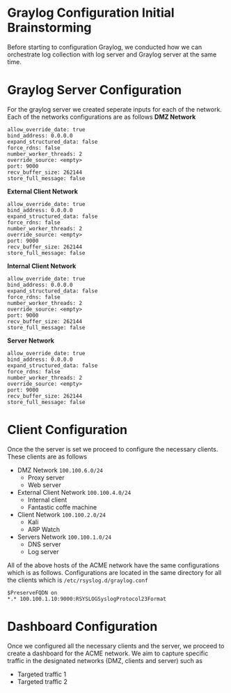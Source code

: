 # Graylog Configuration Initial Brainstorming
Before starting to configuration Graylog, we conducted how we can orchestrate log collection with log server and Graylog server at the same time. 

# Graylog Server Configuration
For the graylog server we created seperate inputs for each of the network. Each of the networks configurations are as follows
**DMZ Network**
```
allow_override_date: true
bind_address: 0.0.0.0
expand_structured_data: false
force_rdns: false
number_worker_threads: 2
override_source: <empty>
port: 9000
recv_buffer_size: 262144
store_full_message: false
```

**External Client Network**
```
allow_override_date: true
bind_address: 0.0.0.0
expand_structured_data: false
force_rdns: false
number_worker_threads: 2
override_source: <empty>
port: 9000
recv_buffer_size: 262144
store_full_message: false
```

**Internal Client Network**
```
allow_override_date: true
bind_address: 0.0.0.0
expand_structured_data: false
force_rdns: false
number_worker_threads: 2
override_source: <empty>
port: 9000
recv_buffer_size: 262144
store_full_message: false
```

**Server Network**
```
allow_override_date: true
bind_address: 0.0.0.0
expand_structured_data: false
force_rdns: false
number_worker_threads: 2
override_source: <empty>
port: 9000
recv_buffer_size: 262144
store_full_message: false
```
# Client Configuration 
Once the the server is set we proceed to configure the necessary clients. These clients are as follows
- DMZ Network `100.100.6.0/24`
  - Proxy server 
  - Web server
- External Client Network `100.100.4.0/24`
  - Internal client
  - Fantastic coffe machine
- Client Network `100.100.2.0/24`
  - Kali
  - ARP Watch
- Servers Network `100.100.1.0/24`
  - DNS server
  - Log server
  
All of the above hosts of the ACME network have the same configurations which is as follows. Configurations are located in the same directory for all the clients which is `/etc/rsyslog.d/graylog.conf` 

```
$PreserveFQDN on
*.* 100.100.1.10:9000:RSYSLOGSyslogProtocol23Format
```

# Dashboard Configuration
Once we configured all the necessary clients and the server, we proceed to create a dashboard for the ACME network. We aim to capture specific traffic in the designated networks (DMZ, clients and server) such as 
- Targeted traffic 1
- Targeted traffic 2

